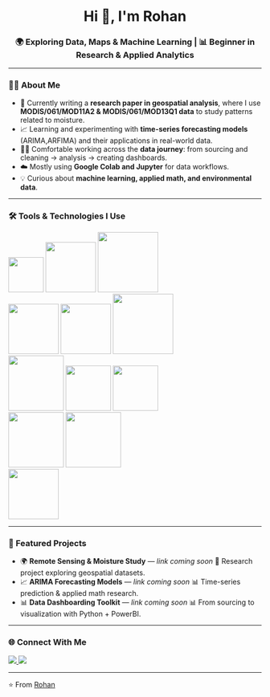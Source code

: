 <!-- Header -->
<h1 align="center">Hi 👋, I'm Rohan</h1>
<h3 align="center">🌍 Exploring Data, Maps & Machine Learning | 📊 Beginner in Research & Applied Analytics</h3>

---

<!-- About Me -->
### 🙋‍♂️ About Me
- 🔭 Currently writing a **research paper in geospatial analysis**, where I use **MODIS/061/MOD11A2 & MODIS/061/MOD13Q1 data** to study patterns related to moisture.  
- 📈 Learning and experimenting with **time-series forecasting models** (ARIMA,ARFIMA) and their applications in real-world data.  
- 🧑‍💻 Comfortable working across the **data journey**: from sourcing and cleaning → analysis → creating dashboards.  
- ☁️ Mostly using **Google Colab and Jupyter** for data workflows.  
- 💡 Curious about **machine learning, applied math, and environmental data**.  

---
### 🛠️ Tools & Technologies I Use
<p align="left">
  <!-- Core -->
  <img src="https://skillicons.dev/icons?i=python,r" width="70"/>
  <img src="https://img.shields.io/badge/Jupyter-F37626.svg?&style=flat&logo=Jupyter&logoColor=white" width="100"/>
  <img src="https://img.shields.io/badge/Google%20Colab-F9AB00.svg?&style=flat&logo=Google-Colab&logoColor=white" width="120"/>
  <br>
  <!-- ML / Stats -->
  <img src="https://img.shields.io/badge/NumPy-013243.svg?&style=flat&logo=NumPy&logoColor=white" width="100"/>
  <img src="https://img.shields.io/badge/Pandas-150458.svg?&style=flat&logo=Pandas&logoColor=white" width="100"/>
  <img src="https://img.shields.io/badge/scikit--learn-F7931E.svg?&style=flat&logo=scikit-learn&logoColor=white" width="120"/>
  <br>
  <!-- Visualization -->
  <img src="https://img.shields.io/badge/Matplotlib-11557c.svg?&style=flat&logo=plotly&logoColor=white" width="110"/>
  <img src="https://img.shields.io/badge/Seaborn-008080.svg?&style=flat&logoColor=white" width="90"/>
  <img src="https://img.shields.io/badge/PowerBI-F2C811.svg?&style=flat&logo=Power-BI&logoColor=black" width="90"/>
  <br>
  <!-- Geospatial -->
  <img src="https://img.shields.io/badge/GeoPandas-ffca28.svg?&style=flat&logo=python&logoColor=black" width="110"/>
  <img src="https://img.shields.io/badge/Rasterio-3776AB.svg?&style=flat&logo=python&logoColor=white" width="110"/>
  <br>
  <!-- Tools -->
  <img src="https://skillicons.dev/icons?i=github,vscode" width="100"/>
</p>

---
<!-- Projects -->
### 🚀 Featured Projects
- 🌍 **Remote Sensing & Moisture Study** — *link coming soon* 🌱 Research project exploring geospatial datasets.  
- 📈 **ARIMA Forecasting Models** — *link coming soon* 📊 Time-series prediction & applied math research.  
- 📊 **Data Dashboarding Toolkit** — *link coming soon* 📊 From sourcing to visualization with Python + PowerBI.  

---

<!-- Connect -->
### 🌐 Connect With Me
<p align="left">
 <a href="https://www.linkedin.com/in/rohan-amudhala-b70000325" target="_blank">
  <img src="https://img.shields.io/badge/-LinkedIn-blue?logo=linkedin&logoColor=white" />
</a>
  <a href="mailto:rohan2410188@gmail.com"><img src="https://img.shields.io/badge/-Gmail-D14836?logo=gmail&logoColor=white" /></a>
</p>

---

⭐️ From [Rohan](https://github.com/nodonut6311)
